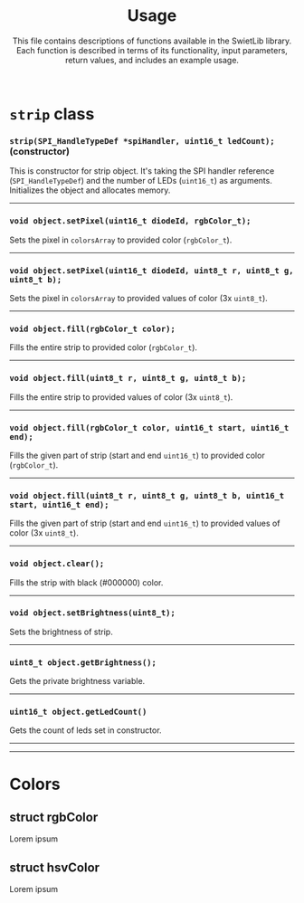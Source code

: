 <div align="center">
  <h1>Usage</h1>
  <p>This file contains descriptions of functions available in the SwietLib library. Each function is described in terms of its functionality, input parameters, return values, and includes an example usage.</p>
</div>

<br>

# `strip` class
### `strip(SPI_HandleTypeDef *spiHandler, uint16_t ledCount);` (constructor)
This is constructor for strip object. It's taking the SPI handler reference (`SPI_HandleTypeDef`) and the number of LEDs (`uint16_t`) as arguments. Initializes the object and allocates memory.

------

### `void object.setPixel(uint16_t diodeId, rgbColor_t);`
Sets the pixel in `colorsArray` to provided color (`rgbColor_t`).

------

### `void object.setPixel(uint16_t diodeId, uint8_t r, uint8_t g, uint8_t b);`
Sets the pixel in `colorsArray` to provided values of color (3x `uint8_t`).

------

### `void object.fill(rgbColor_t color);`
Fills the entire strip to provided color (`rgbColor_t`).

------

### `void object.fill(uint8_t r, uint8_t g, uint8_t b);`
Fills the entire strip to provided values of color (3x `uint8_t`).

------

### `void object.fill(rgbColor_t color, uint16_t start, uint16_t end);`
Fills the given part of strip (start and end `uint16_t`) to provided color (`rgbColor_t`).

------

### `void object.fill(uint8_t r, uint8_t g, uint8_t b, uint16_t start, uint16_t end);`
Fills the given part of strip (start and end `uint16_t`) to provided values of color (3x `uint8_t`).

------

### `void object.clear();`
Fills the strip with black (#000000) color.

------

### `void object.setBrightness(uint8_t);`
Sets the brightness of strip.

------

### `uint8_t object.getBrightness();`
Gets the private brightness variable.

------

### `uint16_t object.getLedCount()`
Gets the count of leds set in constructor.

------
------

# Colors
## struct rgbColor
Lorem ipsum

## struct hsvColor
Lorem ipsum
